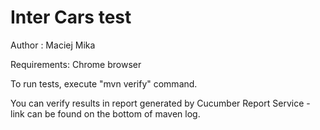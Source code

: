 # Inter Cars test

Author : Maciej Mika

Requirements:
Chrome browser

To run tests, execute "mvn verify" command.

You can verify results in report generated by Cucumber Report Service -
link can be found on the bottom of maven log.